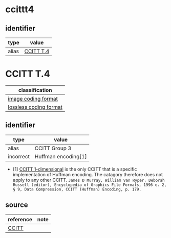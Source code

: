# ccittt4

## identifier
| type              | value
| ----------------- | -----
| alias             | [CCITT T.4](#ccitt-t.4)

# CCITT T.4
| classification
| --------------
| [image coding format](video.md)
| [lossless coding format](compression.md)

## identifier
| type              | value
| ----------------- | -----
| alias             | CCITT Group 3
| incorrect         | Huffman encoding[1]

* [1] [CCITT 1-dimensional](#ccitt1d.md) is the only CCITT that is a specific implementation of Huffman encoding. The catagory therefore does not apply to any other CCITT. `James D Murray, William Van Ryper; Deborah Russell (editor), Encyclopedia of Graphics File Formats, 1996 e. 2, § 9, Data Compression, CCITT (Huffman) Encoding, p. 179.`

## source
| reference | note
| --------- | ----
| [CCITT](ccitt.md)
